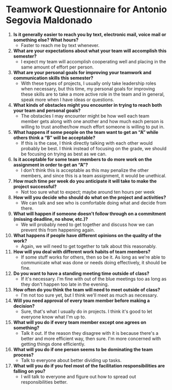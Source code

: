 # Teamwork Questionnaire for Antonio Segovia Maldonado

1. __Is it generally easier to reach you by text, electronic mail, voice mail or something else?  What hours?__ 
   * Faster to reach me by text whenever.
1. __What are your expectations about what your team will accomplish this semester?__ 
   * I expect my team will accomplish cooperating well and placing in the same amount of effort per person.
1. __What are your personal goals for improving your teamwork and communication skills this semester?__ 
   * With these types of projects, I usually only take leadership roles when necessary, but this time, my personal goals for improving these skills are to take a more active role in the team and in general, speak more when I have ideas or questions.
1. __What kinds of obstacles might you encounter in trying to reach both your team and personal goals?__ 
   * The obstacles I may encounter might be how well each team member gets along with one another and how much each person is willing to trust another/how much effort someone is willing to put in.
1. __What happens if some people on the team want to get an “A” while others think a “B” will be acceptable?__ 
   * If this is the case, I think directly talking with each other would probably be best. I think instead of focusing on the grade, we should be focusing on trying as best as we can.
1. __Is it acceptable for some team members to do more work on the assignment in order to get an “A”?__ 
   * I don't think this is acceptable as this may penalize the other members, and since this is a team assignment, it would be unethical.
1. __How much time per week do you anticipate it will take to make the project successful?__ 
   * Not too sure what to expect; maybe around ten hours per week
1. __How will you decide who should do what on the project and activities?__ 
   * We can talk and see who is comfortable doing what and decide from there. 
1. __What will happen if someone doesn’t follow through on a commitment (missing deadline, no show, etc.)?__ 
   * We will probably need to get together and discuss how we can prevent this from happening again. 
1. __What happens if people have different opinions on the quality of the work?__ 
   * Again, we will need to get together to talk about this reasonably. 
1. __How will you deal with different work habits of team members?__ 
   * If some stuff works for others, then so be it. As long as we're able to communicate what was done or needs doing effectively, it should be fine.
1. __Do you want to have a standing meeting time outside of class?__ 
   * If it's necessary. I'm fine with out of the blue meetings too as long as they don't happen too late in the evening. 
1. __How often do you think the team will need to meet outside of class?__ 
   * I'm not too sure yet, but I think we'll meet as much as necessary.
1. __Will you need approval of every team member before making a decision?__ 
   * Sure, that's what I usually do in projects. I think it's good to let everyone know what I'm up to.
1. __What will you do if every team member except one agrees on something?__ 
   * Talk it out. If the reason they disagree with it is because there's a better and more efficient way, then sure. I'm more concerned with getting things done efficiently.
1. __What will you do if one person seems to be dominating the team process?__ 
   * Talk to everyone about better dividing up tasks.
1. __What will you do if you feel most of the facilitation responsibilities are falling on you?__ 
   * I will talk to everyone and figure out how to spread out responsibilities better.

